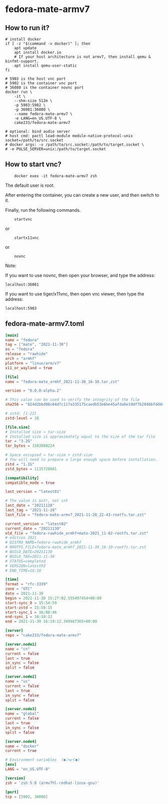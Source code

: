 # fedora-mate-armv7

## How to run it?

```shell
# install docker
if [ -z "$(command -v docker)" ]; then
    apt update
    apt install docker.io
    # If your host architecture is not armv7, then install qemu & binfmt-support.
    apt install qemu-user-static
fi

# 5903 is the host vnc port
# 5902 is the container vnc port
# 36080 is the container novnc port
docker run \
    -it \
    --shm-size 512m \
    -p 5903:5902 \
    -p 36081:36080 \
    --name fedora-mate-armv7 \
    -e LANG=en_US.UTF-8 \
    cake233/fedora-mate-armv7

# optional: bind audio server
# host cmd: pactl load-module module-native-protocol-unix socket=/path/to/src.socket
# docker args: -v /path/to/src.socket:/path/to/target.socket \
# -e PULSE_SERVER=unix:/path/to/target.socket

```

## How to start vnc?

```shell
    docker exex -it fedora-mate-armv7 zsh
```

The default user is root.

After entering the container, you can create a new user, and then switch to it.

Finally, run the following commands.

```shell
    startvnc
```

or

```shell
    startx11vnc
```

or

```shell
    novnc
```

Note:

If you want to use novnc, then open your browser, and type the address:

```
localhost:36081
```

If you want to use tiger/x11vnc, then open vnc viewer, then type the address:

```
localhost:5903
```

## fedora-mate-armv7.toml

```toml
[main]
name = "fedora"
tag = ["mate", "2021-11-30"]
os = "fedora"
release = "rawhide"
arch = "armhf"
platform = "linux/arm/v7"
x11_or_wayland = true

[file]
name = "fedora-mate_armhf_2021-11-30_16-10.tar.zst"

version = "0.0.0-alpha.2"

# This value can be used to verify the integrity of the file
sha256 = "824d2bbd08c04d7c117a335175caedb53e6be45afda6e19df7b204bbfdddc579"

# zstd: [1-22]
zstd-level = 18

[file.size]
# Installed size ≈ tar-size
# Installed size is approximately equal to the size of the tar file
tar = "3.2G"
tar_bytes = 3383988224

# Space occupied ≈ tar-size + zstd-size
# You will need to prepare a large enough space before installation.
zstd = "1.1G"
zstd_bytes = 1115720081

[compatibility]
compatible_mode = true

last_version = "latest01"

# The value is &str, not int
last_date = "20211128"
last_tag = "2021-11-28"
last_file = "fedora-mate-armv7_2021-11-28_22-43-rootfs.tar.zst"

current_version = "latest02"
current_date = "20211130"
old_file = "fedora-rawhide_armhf+mate-2021_11-02-rootfs.tar.zst"
# edition 2021
# DISTRO_NAME=fedora-rawhide_armhf
# ROOTFS_FILE=fedora-mate_armhf_2021-11-30_16-10-rootfs.tar.zst
# BUILD_DATE=20211130
# BUILD_TAG=2021-11-30
# STATUS=completed
# VERSION=latest02
# END_TIME=16:10

[time]
format = "rfc-3339"
zone = "UTC"
date = 2021-11-30
begin = 2021-11-30 15:27:02.555497454+00:00
start-sync_0 = 15:54:59
start-zstd = 15:58:15
start-sync_1 = 16:08:46
end-sync_1 = 16:10:12
end = 2021-11-30 16:10:12.349987365+00:00

[server]
repo = "cake233/fedora-mate-armv7"

[server.node1]
name = "cn"
current = false
last = true
in_sync = false
split = false

[server.node2]
name = "us"
current = false
last = true
in_sync = false
split = false

[server.node3]
name = "global"
current = false
last = true
in_sync = false
split = false

[server.node4]
name = "docker"
current = true

# Environment variables  (●＞ω＜●)
[env]
LANG = "en_US.UTF-8"

[version]
zsh = 'zsh 5.8 (armv7hl-redhat-linux-gnu)'

[port]
tcp = [5902, 36080]
```
